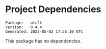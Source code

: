 # Project Dependencies
    Package:   utc2k
    Version:   0.4.4
    Generated: 2022-05-02 17:55:10 UTC

This package has no dependencies.
